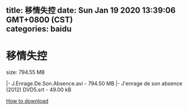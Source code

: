 
title: 移情失控
date: Sun Jan 19 2020 13:39:06 GMT+0800 (CST)    
categories: baidu
---

# 移情失控
size: 794.55 MB
 
 
|- J.Enrage.De.Son.Absence.avi - 794.50 MB
|- J'enrage de son absence (2012) DVD5.srt - 49.00 kB

[How to download](https://bpcam.bemobtrk.com/go/2ceec3aa-1ca2-46d6-b9ff-aaa5c184517c?jno=326)
